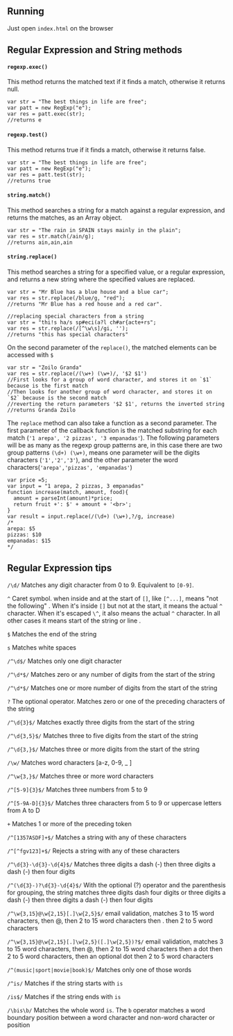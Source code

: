 ## Running

Just open `index.html` on the browser 

## Regular Expression and String methods
#### `regexp.exec()`
This method returns the matched text if it finds a match, otherwise it returns null.
```
var str = "The best things in life are free";
var patt = new RegExp("e");
var res = patt.exec(str);
//returns e
```
#### `regexp.test()` 
This method returns true if it finds a match, otherwise it returns false.
```
var str = "The best things in life are free";
var patt = new RegExp("e");
var res = patt.test(str);
//returns true

```
#### `string.match()` 
 This method searches a string for a match against a regular expression, and returns the matches, as an Array object. 
```
var str = "The rain in SPAIN stays mainly in the plain"; 
var res = str.match(/ain/g);
//returns ain,ain,ain
```
#### `string.replace()` 
 This method searches a string for a specified value, or a regular expression, and returns a new string where the specified values are replaced.

```
var str = "Mr Blue has a blue house and a blue car";
var res = str.replace(/blue/g, "red");
//returns "Mr Blue has a red house and a red car".
```
```
//replacing special characters from a string
var str = "thi!s ha/s sp#eci(a?l ch#ar{acte+rs";
var res = str.replace(/[^\w\s]/gi, '');
//returns "this has special characters"
```

On the second parameter of the `replace()`, the matched elements can be accessed with `$`
```
var str = "Zoilo Granda"
var res = str.replace(/(\w+) (\w+)/, '$2 $1')
//First looks for a group of word character, and stores it on `$1` because is the first match
//Then looks for another group of word character, and stores it on `$2` because is the second match
//reverting the return parameters '$2 $1', returns the inverted string
//returns Granda Zoilo
```
The `replace` method can also take a function as a second parameter. The first parameter of the callback function is the matched substring for each match (`'1 arepa', '2 pizzas', '3 empanadas'`). The following parameters will be as many as the regexp group patterns are, in this case there are two group patterns `(\d+) (\w+)`, means one parameter will be the digits characters (`'1','2','3'`), and the other parameter the word characters(`'arepa','pizzas', 'empanadas'`)
```
var price =5;
var input = "1 arepa, 2 pizzas, 3 empanadas"
function increase(match, amount, food){
  amount = parseInt(amount)*price;
  return fruit +': $' + amount + '<br>';
}
var result = input.replace(/(\d+) (\w+),?/g, increase)
/*
arepa: $5
pizzas: $10
empanadas: $15
*/
```

## Regular Expression tips

`/\d/` Matches any digit character from 0 to 9. Equivalent to `[0-9]`.

`^` Caret symbol. when inside and at the start of `[]`, like `[^...]`, means "not the following" . When it's inside `[]` but not at the start, it means the actual `^` character. When it's escaped `\^`, it also means the actual `^` character. In all other cases it means start of the string or line .

`$` Matches the end of the string

`s` Matches white spaces

`/^\d$/` Matches only one digit character

`/^\d*$/` Matches zero or any number of digits from the start of the string

`/^\d*$/` Matches one or more number of digits from the start of the string

`?` The optional operator. Matches zero or one of the preceding characters of the string

`/^\d{3}$/` Matches exactly three digits from the start of the string

`/^\d{3,5}$/` Matches three to five digits from the start of the string

`/^\d{3,}$/` Matches three or more digits from the start of the string

`/\w/` Matches word characters [a-z, 0-9, _ ] 

`/^\w{3,}$/` Matches three or more word characters 

`/^[5-9]{3}$/` Matches three numbers from 5 to 9

`/^[5-9A-D]{3}$/` Matches three characters from 5 to 9 or uppercase letters from A to D

`+` Matches 1 or more of the preceding token

`/^[1357ASDF]+$/` Matches a string with any of these characters

`/^[^fgv123]+$/` Rejects a string with any of these characters

`/^\d{3}-\d{3}-\d{4}$/` Matches three digits a dash (-) then three digits a dash (-) then four digits

`/^(\d{3}-)?\d{3}-\d{4}$/` With the optional (?) operator and the parenthesis for grouping, the string matches three digits dash four digits or three digits a dash (-) then three digits a dash (-) then four digits

`/^\w{3,15}@\w{2,15}[.]\w{2,5}$/` email validation, matches 3 to 15 word characters, then @, then 2 to 15 word characters then . then 2 to 5 word characters

`/^\w{3,15}@\w{2,15}[.]\w{2,5}([.]\w{2,5})?$/` email validation, matches 3 to 15 word characters, then @, then 2 to 15 word characters then a dot then 2 to 5 word characters, then an optional dot then 2 to 5 word characters

`/^(music|sport|movie|book)$/` Matches only one of those words

`/^is/` Matches if the string starts with `is`

`/is$/` Matches if the string ends with `is`

`/\bis\b/` Matches the whole word `is`. The `b` operator matches a word boundary position between a word character and non-word character or position 